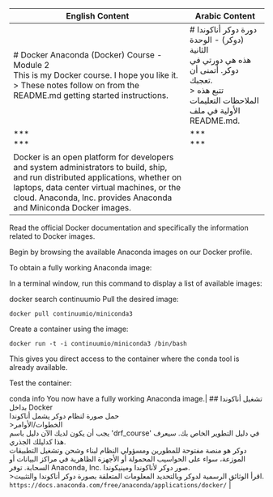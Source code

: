 | English Content | Arabic Content |
|-----------------|----------------|
| # Docker Anaconda (Docker) Course - Module 2 <br> This is my Docker course. I hope you like it. <br> > These notes follow on from the README.md getting started instructions. | # دورة دوكر أناكوندا (دوكر) - الوحدة الثانية <br> هذه هي دورتي في دوكر. أتمنى أن تعجبك. <br> > تتبع هذه الملاحظات التعليمات الأولية في ملف README.md. |
| *** <br> *** | *** <br> *** |
| Docker is an open platform for developers and system administrators to build, ship, and run distributed applications, whether on laptops, data center virtual machines, or the cloud. Anaconda, Inc. provides Anaconda and Miniconda Docker images.

Read the official Docker documentation and specifically the information related to Docker images.

Begin by browsing the available Anaconda images on our Docker profile.

To obtain a fully working Anaconda image:

In a terminal window, run this command to display a list of available images:

docker search continuumio
Pull the desired image:
```
docker pull continuumio/miniconda3
```
Create a container using the image:
```
docker run -t -i continuumio/miniconda3 /bin/bash
```
This gives you direct access to the container where the conda tool is already available.

Test the container:

conda info
You now have a fully working Anaconda image.| ## تشغيل أناكوندا بداخل Docker <br> حمل صورة لنظام دوكر يشمل أناكوندا <br> >الخطوات/الأوامر <br> يجب أن يكون لديك الآن دليل باسم 'drf_course' في دليل التطوير الخاص بك. سيعرف هذا كدليلك الجذري. <br> دوكر هو منصة مفتوحة للمطورين ومسؤولي النظام لبناء وشحن وتشغيل التطبيقات الموزعة، سواء على الحواسيب المحمولة أو الأجهزة الظاهرية في مراكز البيانات أو السحابة. توفر Anaconda, Inc. صور دوكر لأناكوندا ومينيكوندا. <br> >اقرأ الوثائق الرسمية لدوكر وبالتحديد المعلومات المتعلقة بصورة دوكر أناكوندا والتثبيت. <br> `https://docs.anaconda.com/free/anaconda/applications/docker/` |
